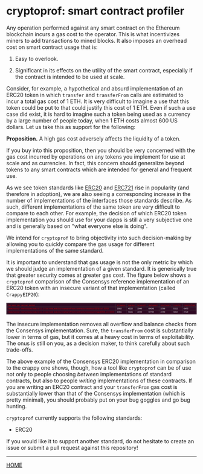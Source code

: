 # cryptoprof: smart contract profiler

Any operation performed against any smart contract on the Ethereum blockchain incurs a gas cost
to the operator. This is what incentivizes miners to add transactions to mined blocks. It also
imposes an overhead cost on smart contract usage that is:

1. Easy to overlook.

2. Significant in its effects on the utility of the smart contract, especially if the contract is
intended to be used at scale.

Consider, for example, a hypothetical and absurd implementation of an ERC20 token in which
`transfer` and `transferFrom` calls are estimated to incur a total gas cost of 1 ETH. It is very
difficult to imagine a use that this token could be put to that could justify this cost of 1 ETH.
Even if such a use case did exist, it is hard to imagine such a token being used as a currency by
a large number of people today, when 1 ETH costs almost 600 US dollars. Let us take this as support
for the following:

**Proposition.** A high gas cost adversely affects the liquidity of a token.

If you buy into this proposition, then you should be very concerned with the gas cost incurred by
operations on any tokens you implement for use at scale and as currencies. In fact, this concern
should generalize beyond tokens to any smart contracts which are intended for general and frequent
use.

As we see token standards like [ERC20](https://github.com/ethereum/EIPs/blob/master/EIPS/eip-20.md)
and [ERC721](https://github.com/ethereum/EIPs/blob/master/EIPS/eip-721.md) rise in popularity (and
therefore in adoption), we are also seeing a corresponding increase in the number of implementations
of the interfaces those standards describe. As such, different implementations of the same token are
very difficult to compare to each other. For example, the decision of which ERC20 token
implementation you should use for your dapps is still a very subjective one and is generally based
on "what everyone else is doing".

We intend for `cryptoprof` to bring objectivity into such decision-making by allowing you to quickly
compare the gas usage for different implementations of the same standard.

It is important to understand that gas usage is not the only metric by which we should judge an
implementation of a given standard. It is generically true that greater security comes at greater
gas cost. The figure below shows a `cryptoprof` comparison of the Consensys reference implementation
of an ERC20 token with an insecure variant of that implementation (called `CrappyEIP20`):

![erc20 comparison](./cryptoprof-sample.png)

The insecure implementation removes all overflow and balance checks from the Consensys
implementation. Sure, the `transferFrom` cost is substantially lower in terms of gas, but it comes
at a heavy cost in terms of exploitability. The onus is still on you, as a decision maker, to think
carefully about such trade-offs.

The above example of the Consensys ERC20 implementation in comparison to the crappy one shows,
though, how a tool like `cryptoprof` can be of use not only to people choosing *between*
implementations of standard contracts, but also to people *writing* implementations of these
contracts. If you are writing an ERC20 contract and your `transferFrom` gas cost is substantially
lower than that of the Consensys implementation (which is pretty minimal), you should probably
put on your bug goggles and go bug hunting.

`cryptoprof` currently supports the following standards:

+ ERC20

If you would like it to support another standard, do not hesitate to create an issue or submit
a pull request against this repository!

- - -

[HOME](https://github.com/doc-ai/cryptoprof)